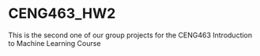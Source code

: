 # CENG463_HW2
 This is the second one of our group projects for the CENG463 Introduction to Machine Learning Course
